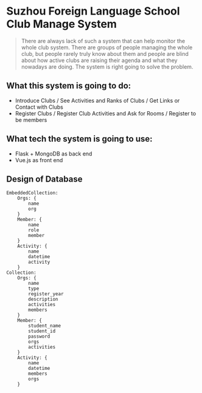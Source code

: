 # Suzhou Foreign Language School Club Manage System
> There are always lack of such a system that can help monitor the whole club system.
> There are groups of people managing the whole club, but people rarely truly know about them and people are blind about how active clubs are raising their agenda and what they nowadays are doing.
> The system is right going to solve the problem.

## What this system is going to do:
* Introduce Clubs / See Activities and Ranks of Clubs / Get Links or Contact with Clubs
* Register Clubs / Register Club Activities and Ask for Rooms / Register to be members

## What tech the system is going to use:
* Flask + MongoDB as back end
* Vue.js as front end

## Design of Database
    EmbeddedCollection:
        Orgs: {
            name
            org
        }
        Member: {
            name
            role
            member
        }
        Activity: {
            name
            datetime
            activity
        }
    Collection:
        Orgs: {
            name
            type
            register_year
            description
            activities
            members
        }
        Member: {
            student_name
            student_id
            password
            orgs
            activities
        }
        Activity: {
            name
            datetime
            members
            orgs
        }
